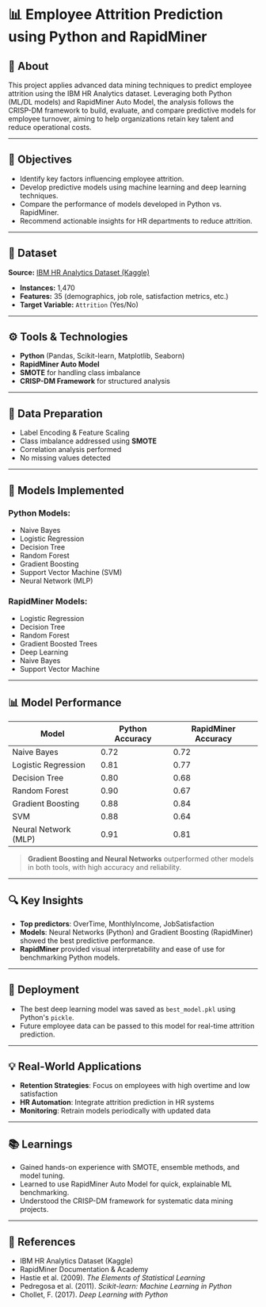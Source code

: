 # 📊 Employee Attrition Prediction using Python and RapidMiner

## 📌 About
This project applies advanced data mining techniques to predict employee attrition using the IBM HR Analytics dataset. Leveraging both Python (ML/DL models) and RapidMiner Auto Model, the analysis follows the CRISP-DM framework to build, evaluate, and compare predictive models for employee turnover, aiming to help organizations retain key talent and reduce operational costs.

---

## 🎯 Objectives
- Identify key factors influencing employee attrition.
- Develop predictive models using machine learning and deep learning techniques.
- Compare the performance of models developed in Python vs. RapidMiner.
- Recommend actionable insights for HR departments to reduce attrition.

---

## 🧪 Dataset
**Source:** [IBM HR Analytics Dataset (Kaggle)](https://www.kaggle.com/datasets/pavansubhasht/ibm-hr-analytics-attrition-dataset)  
- **Instances:** 1,470  
- **Features:** 35 (demographics, job role, satisfaction metrics, etc.)  
- **Target Variable:** `Attrition` (Yes/No)  

---

## ⚙️ Tools & Technologies
- **Python** (Pandas, Scikit-learn, Matplotlib, Seaborn)
- **RapidMiner Auto Model**
- **SMOTE** for handling class imbalance
- **CRISP-DM Framework** for structured analysis

---

## 🧹 Data Preparation
- Label Encoding & Feature Scaling
- Class imbalance addressed using **SMOTE**
- Correlation analysis performed
- No missing values detected

---

## 🤖 Models Implemented

### Python Models:
- Naive Bayes
- Logistic Regression
- Decision Tree
- Random Forest
- Gradient Boosting
- Support Vector Machine (SVM)
- Neural Network (MLP)

### RapidMiner Models:
- Logistic Regression
- Decision Tree
- Random Forest
- Gradient Boosted Trees
- Deep Learning
- Naive Bayes
- Support Vector Machine

---

## 📊 Model Performance

| Model                   | Python Accuracy | RapidMiner Accuracy |
|------------------------|------------------|----------------------|
| Naive Bayes            | 0.72             | 0.72                 |
| Logistic Regression    | 0.81             | 0.77                 |
| Decision Tree          | 0.80             | 0.68                 |
| Random Forest          | 0.90             | 0.67                 |
| Gradient Boosting      | 0.88             | 0.84                 |
| SVM                    | 0.88             | 0.64                 |
| Neural Network (MLP)   | 0.91             | 0.81                 |

> **Gradient Boosting and Neural Networks** outperformed other models in both tools, with high accuracy and reliability.

---

## 🔍 Key Insights
- **Top predictors**: OverTime, MonthlyIncome, JobSatisfaction
- **Models**: Neural Networks (Python) and Gradient Boosting (RapidMiner) showed the best predictive performance.
- **RapidMiner** provided visual interpretability and ease of use for benchmarking Python models.

---

## 🚀 Deployment
- The best deep learning model was saved as `best_model.pkl` using Python's `pickle`.
- Future employee data can be passed to this model for real-time attrition prediction.

---

## 💡 Real-World Applications
- **Retention Strategies**: Focus on employees with high overtime and low satisfaction
- **HR Automation**: Integrate attrition prediction in HR systems
- **Monitoring**: Retrain models periodically with updated data

---

## 📚 Learnings
- Gained hands-on experience with SMOTE, ensemble methods, and model tuning.
- Learned to use RapidMiner Auto Model for quick, explainable ML benchmarking.
- Understood the CRISP-DM framework for systematic data mining projects.

---

## 🧾 References
- IBM HR Analytics Dataset (Kaggle)
- RapidMiner Documentation & Academy
- Hastie et al. (2009). *The Elements of Statistical Learning*
- Pedregosa et al. (2011). *Scikit-learn: Machine Learning in Python*
- Chollet, F. (2017). *Deep Learning with Python*


